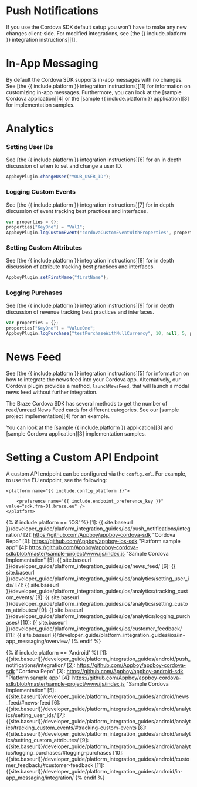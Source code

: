 # Push Notifications

If you use the Cordova SDK default setup you won't have to make any new changes client-side. For modified integrations, see [the {{ include.platform }} integration instructions][1].

# In-App Messaging

By default the Cordova SDK supports in-app messages with no changes. See [the {{ include.platform }} integration instructions][11] for information on customizing in-app messages. Furthermore, you can look at the [sample Cordova application][4] or the [sample {{ include.platform }} application][3] for implementation samples.

# Analytics

### Setting User IDs

See [the {{ include.platform }} integration instructions][6] for an in depth discussion of when to set and change a user ID.

```javascript
AppboyPlugin.changeUser("YOUR_USER_ID");
```

### Logging Custom Events

See [the {{ include.platform }} integration instructions][7] for in depth discussion of event tracking best practices and interfaces.

```javascript
var properties = {};
properties["KeyOne"] = "Val1";
AppboyPlugin.logCustomEvent("cordovaCustomEventWithProperties", properties);
```

### Setting Custom Attributes

See [the {{ include.platform }} integration instructions][8] for in depth discussion of attribute tracking best practices and interfaces.

```javascript
AppboyPlugin.setFirstName("firstName");
```

### Logging Purchases

See [the {{ include.platform }} integration instructions][9] for in depth discussion of revenue tracking best practices and interfaces.

```javascript
var properties = {};
properties["KeyOne"] = "ValueOne";
AppboyPlugin.logPurchase("testPurchaseWithNullCurrency", 10, null, 5, properties);
```

# News Feed

See [the {{ include.platform }} integration instructions][5] for information on how to integrate the news feed into your Cordova app. Alternatively, our Cordova plugin provides a method, `launchNewsFeed`, that will launch a modal news feed without further integration.

The Braze Cordova SDK has several methods to get the number of read/unread News Feed cards for different categories. See our [sample project implementation][4] for an example.

You can look at the [sample {{ include.platform }} application][3] and [sample Cordova application][3] implementation samples.

# Setting a Custom API Endpoint

A custom API endpoint can be configured via the `config.xml`. For example, to use the EU endpoint, see the following:

```
<platform name="{{ include.config_platform }}">
    ...
    <preference name="{{ include.endpoint_preference_key }}" value="sdk.fra-01.braze.eu" />
</platform>
```

{% if include.platform == 'iOS' %}
[1]: {{ site.baseurl }}/developer_guide/platform_integration_guides/ios/push_notifications/integration/
[2]: https://github.com/Appboy/appboy-cordova-sdk "Cordova Repo"
[3]: https://github.com/Appboy/appboy-ios-sdk "Platform sample app"
[4]: https://github.com/Appboy/appboy-cordova-sdk/blob/master/sample-project/www/js/index.js "Sample Cordova Implementation"
[5]: {{ site.baseurl }}/developer_guide/platform_integration_guides/ios/news_feed/
[6]: {{ site.baseurl }}/developer_guide/platform_integration_guides/ios/analytics/setting_user_ids/
[7]: {{ site.baseurl }}/developer_guide/platform_integration_guides/ios/analytics/tracking_custom_events/
[8]: {{ site.baseurl }}/developer_guide/platform_integration_guides/ios/analytics/setting_custom_attributes/
[9]: {{ site.baseurl }}/developer_guide/platform_integration_guides/ios/analytics/logging_purchases/
[10]: {{ site.baseurl }}/developer_guide/platform_integration_guides/ios/customer_feedback/
[11]: {{ site.baseurl }}/developer_guide/platform_integration_guides/ios/in-app_messaging/overview/
{% endif %}

{% if include.platform == 'Android' %}
[1]: {{site.baseurl}}/developer_guide/platform_integration_guides/android/push_notifications/integration/
[2]: https://github.com/Appboy/appboy-cordova-sdk "Cordova Repo"
[3]: https://github.com/Appboy/appboy-android-sdk "Platform sample app"
[4]: https://github.com/Appboy/appboy-cordova-sdk/blob/master/sample-project/www/js/index.js "Sample Cordova Implementation"
[5]: {{site.baseurl}}/developer_guide/platform_integration_guides/android/news_feed/#news-feed
[6]: {{site.baseurl}}/developer_guide/platform_integration_guides/android/analytics/setting_user_ids/
[7]: {{site.baseurl}}/developer_guide/platform_integration_guides/android/analytics/tracking_custom_events/#tracking-custom-events
[8]: {{site.baseurl}}/developer_guide/platform_integration_guides/android/analytics/setting_custom_attributes/
[9]: {{site.baseurl}}/developer_guide/platform_integration_guides/android/analytics/logging_purchases/#logging-purchases
[10]: {{site.baseurl}}/developer_guide/platform_integration_guides/android/customer_feedback/#customer-feedback
[11]: {{site.baseurl}}/developer_guide/platform_integration_guides/android/in-app_messaging/integration/
{% endif %}
